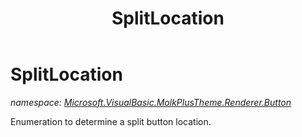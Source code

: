 ﻿---
title: SplitLocation
---

# SplitLocation
_namespace: [Microsoft.VisualBasic.MolkPlusTheme.Renderer.Button](N-Microsoft.VisualBasic.MolkPlusTheme.Renderer.Button.html)_

Enumeration to determine a split button location.




